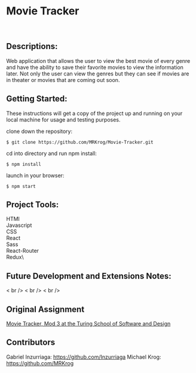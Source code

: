 # Movie Tracker

![]()
![]()

## Descriptions:

Web application that allows the user to view the best movie of every genre and have the ability to save their favorite movies to view the information later. Not only the user can view the genres but they can see if movies are in theater or movies that are coming out soon. 


## Getting Started:

These instructions will get a copy of the project up and running on your local machine for usage and testing purposes. 

clone down the repository:
```
$ git clone https://github.com/MRKrog/Movie-Tracker.git
```

cd into directory and run npm install:
```
$ npm install
```

launch in your browser:
```
$ npm start
```

## Project Tools:
HTMl\
Javascript\
CSS\
React\
Sass\
React-Router\
Redux\

## Future Development and Extensions Notes:
 < br />
 < br />
 < br />

## Original Assignment
[Movie Tracker, Mod 3 at the Turing School of Software and Design](https://github.com/turingschool-examples/movie-tracker)

## Contributors
Gabriel Inzurriaga: https://github.com/Inzurriaga
Michael Krog: https://github.com/MRKrog
